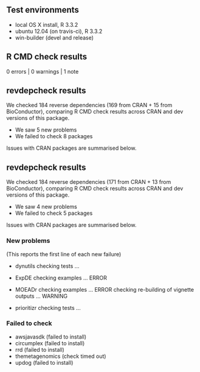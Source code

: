 ## Test environments
* local OS X install, R 3.3.2
* ubuntu 12.04 (on travis-ci), R 3.3.2
* win-builder (devel and release)

## R CMD check results

0 errors | 0 warnings | 1 note

## revdepcheck results

We checked 184 reverse dependencies (169 from CRAN + 15 from BioConductor), comparing R CMD check results across CRAN and dev versions of this package.

 * We saw 5 new problems
 * We failed to check 8 packages

Issues with CRAN packages are summarised below.

## revdepcheck results

We checked 184 reverse dependencies (171 from CRAN + 13 from BioConductor), comparing R CMD check results across CRAN and dev versions of this package.

 * We saw 4 new problems
 * We failed to check 5 packages

Issues with CRAN packages are summarised below.

### New problems
(This reports the first line of each new failure)

* dynutils
  checking tests ...

* ExpDE
  checking examples ... ERROR

* MOEADr
  checking examples ... ERROR
  checking re-building of vignette outputs ... WARNING

* prioritizr
  checking tests ...

### Failed to check

* awsjavasdk      (failed to install)
* circumplex      (failed to install)
* rrd             (failed to install)
* themetagenomics (check timed out)
* updog           (failed to install)